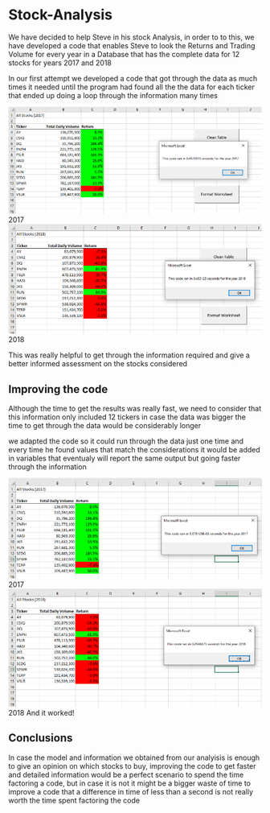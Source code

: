# Stock-Analysis

We have decided to help Steve in his stock Analysis, in order to to this, we have developed a code that enables Steve to look the Returns and Trading Volume for every year in a Database that has the complete data for 12 stocks for years 2017 and 2018

In our first attempt we developed a code that got through the data as much times it needed until the program had found all the the data for each ticker that ended up doing a loop through the information many times

![Alt Text](https://github.com/CarlosRello/stock-analysis/blob/main/Resources%20Wall%20Street/1st%20code%202017.png)
2017
![Alt Text](https://github.com/CarlosRello/stock-analysis/blob/main/Resources%20Wall%20Street/1st%20code%202018.png)
2018

This was really helpful to get through the information required and give a better informed assessment on the stocks considered

## Improving the code
Although the time to get the results was really fast, we need to consider that this information only included 12 tickers in case the data was bigger the time to get through the data would be considerably longer

we adapted the code so it could run through the data just one time and every time he found values that match the considerations it would be added in variables that eventualy will report the same output but going faster through the information

![Alt Text](https://github.com/CarlosRello/stock-analysis/blob/main/Resources%20Wall%20Street/VBA_Challenge_2017.png)
2017
![Alt Text](https://github.com/CarlosRello/stock-analysis/blob/main/Resources%20Wall%20Street/VBA_Challenge_2018.png)
2018
And it worked!

## Conclusions

In case the model and information we obtained from our analyisis is enough to give an opinion on which stocks to buy, improving the code to get faster and detailed information would be a perfect scenario to spend the time factoring a code, but in case it is not it might be a bigger waste of time to improve a code that a difference in time of less than a second is not really worth the time spent factoring the code 
